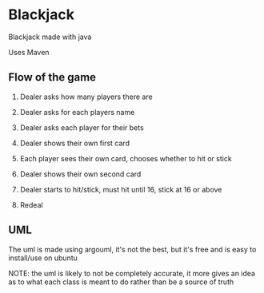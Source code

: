 # Blackjack

Blackjack made with java

Uses Maven

## Flow of the game

1. Dealer asks how many players there are

2. Dealer asks for each players name

3. Dealer asks each player for their bets

4. Dealer shows their own first card

5. Each player sees their own card, chooses whether to hit or stick

6. Dealer shows their own second card

7. Dealer starts to hit/stick, must hit until 16, stick at 16 or above

8. Redeal

## UML

The uml is made using argouml, it's not the best, but it's free and is easy to install/use on ubuntu

NOTE: the uml is likely to not be completely accurate, it more gives an idea as to what each class is meant to do rather than be a source of truth
